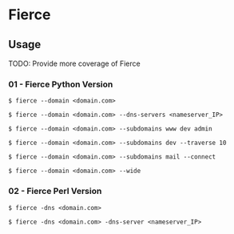 # Fierce

## Usage

TODO: Provide more coverage of Fierce

### 01 - Fierce Python Version

`$ fierce --domain <domain.com>`

`$ fierce --domain <domain.com> --dns-servers <nameserver_IP>`

`$ fierce --domain <domain.com> --subdomains www dev admin`

`$ fierce --domain <domain.com> --subdomains dev --traverse 10`

`$ fierce --domain <domain.com> --subdomains mail --connect`

`$ fierce --domain <domain.com> --wide`

### 02 - Fierce Perl Version

`$ fierce -dns <domain.com>`

`$ fierce -dns <domain.com> -dns-server <nameserver_IP>`